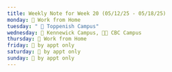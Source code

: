 ```yaml
---
title: Weekly Note for Week 20 (05/12/25 - 05/18/25)
monday: 🏡 Work from Home
tuesday: " 🏫 Toppenish Campus"
wednesday: 🏫 Kennewick Campus, 🌃🏫 CBC Campus
thursday: 🏡 Work from Home
friday: 🫥 by appt only
saturday: 🫥 by appt only
sunday: 🫥 by appt only
---
```


